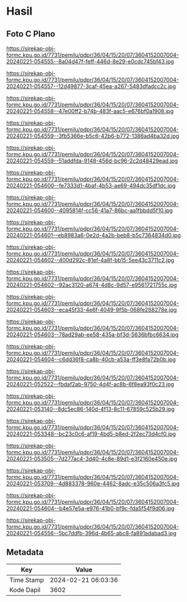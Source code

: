 # Hasil

## Foto C Plano

https://sirekap-obj-formc.kpu.go.id/7731/pemilu/pdpr/36/04/15/20/07/3604152007004-20240221-054555--8a04d47f-feff-446d-8e29-e0cdc745bf43.jpg

https://sirekap-obj-formc.kpu.go.id/7731/pemilu/pdpr/36/04/15/20/07/3604152007004-20240221-054557--12d49877-3caf-45ea-a267-5483dfadcc2c.jpg

https://sirekap-obj-formc.kpu.go.id/7731/pemilu/pdpr/36/04/15/20/07/3604152007004-20240221-054558--47e00ff2-b74b-483f-aac5-e676bf0a1908.jpg

https://sirekap-obj-formc.kpu.go.id/7731/pemilu/pdpr/36/04/15/20/07/3604152007004-20240221-054559--3fb5366e-b5c6-42b6-b772-1386ad4ba32d.jpg

https://sirekap-obj-formc.kpu.go.id/7731/pemilu/pdpr/36/04/15/20/07/3604152007004-20240221-054559--51addfda-9148-456d-bc96-2c2d48429ead.jpg

https://sirekap-obj-formc.kpu.go.id/7731/pemilu/pdpr/36/04/15/20/07/3604152007004-20240221-054600--fe7333d1-4baf-4b53-ae69-494dc35df1dc.jpg

https://sirekap-obj-formc.kpu.go.id/7731/pemilu/pdpr/36/04/15/20/07/3604152007004-20240221-054600--4095814f-cc56-41a7-86bc-aa1fbbdd5f10.jpg

https://sirekap-obj-formc.kpu.go.id/7731/pemilu/pdpr/36/04/15/20/07/3604152007004-20240221-054601--eb8983a6-0e2d-4a2b-beb8-b5c7364834d0.jpg

https://sirekap-obj-formc.kpu.go.id/7731/pemilu/pdpr/36/04/15/20/07/3604152007004-20240221-054602--400d292c-81ef-4a8f-bb15-5ee43c3711c2.jpg

https://sirekap-obj-formc.kpu.go.id/7731/pemilu/pdpr/36/04/15/20/07/3604152007004-20240221-054602--92ac3120-a674-4d8c-9d57-e9561721755c.jpg

https://sirekap-obj-formc.kpu.go.id/7731/pemilu/pdpr/36/04/15/20/07/3604152007004-20240221-054603--eca45f33-4e6f-4049-9f5b-068fe268278e.jpg

https://sirekap-obj-formc.kpu.go.id/7731/pemilu/pdpr/36/04/15/20/07/3604152007004-20240221-054603--78ad29ab-ee58-435a-bf3d-5636bfbc6634.jpg

https://sirekap-obj-formc.kpu.go.id/7731/pemilu/pdpr/36/04/15/20/07/3604152007004-20240221-054604--c6dd36f8-ca8b-40cb-a53a-ff3e8fa72b0b.jpg

https://sirekap-obj-formc.kpu.go.id/7731/pemilu/pdpr/36/04/15/20/07/3604152007004-20240221-052522--fbdaf2ab-9750-4d4f-ac8b-6f8ea93f0c23.jpg

https://sirekap-obj-formc.kpu.go.id/7731/pemilu/pdpr/36/04/15/20/07/3604152007004-20240221-053140--8dc5ec86-140d-4f13-8c11-67859c525b29.jpg

https://sirekap-obj-formc.kpu.go.id/7731/pemilu/pdpr/36/04/15/20/07/3604152007004-20240221-053348--bc23c0c6-af19-4bd5-b8ed-2f2ec73d4cf0.jpg

https://sirekap-obj-formc.kpu.go.id/7731/pemilu/pdpr/36/04/15/20/07/3604152007004-20240221-053505--7d277ac4-3d40-4c8e-89d1-e3f2160e450e.jpg

https://sirekap-obj-formc.kpu.go.id/7731/pemilu/pdpr/36/04/15/20/07/3604152007004-20240221-053709--4d883378-960e-4462-8adc-e35c506a3fc5.jpg

https://sirekap-obj-formc.kpu.go.id/7731/pemilu/pdpr/36/04/15/20/07/3604152007004-20240221-054604--b4e57e5a-e976-41b0-bf9c-fda5f54f9d06.jpg

https://sirekap-obj-formc.kpu.go.id/7731/pemilu/pdpr/36/04/15/20/07/3604152007004-20240221-054556--5bc7ddfb-396d-4b65-abc8-fa891adabad3.jpg


## Metadata

| Key        | Value               |
| ---------- | ------------------- |
| Time Stamp | 2024-02-21 06:03:36 |
| Kode Dapil | 3602                |



